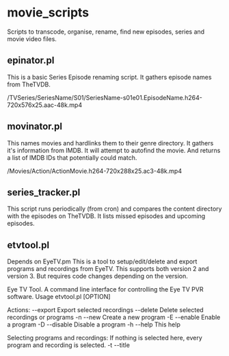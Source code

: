 movie_scripts
=============

Scripts to transcode, organise, rename, find new episodes, series and movie video files.

epinator.pl
-----------

This is a basic Series Episode renaming script.  It gathers episode names from TheTVDB. 

  /TVSeries/SeriesName/S01/SeriesName-s01e01.EpisodeName.h264-720x576x25.aac-48k.mp4

movinator.pl
------------

This names movies and hardlinks them to their genre directory.  It gathers it's information from IMDB. It will attempt to
autofind the movie. And returns a list of IMDB IDs that potentially could match.

  /Movies/Action/ActionMovie.h264-720x288x25.ac3-48k.mp4

series_tracker.pl
-----------------

This script runs periodically (from cron) and compares the content directory with the episodes on TheTVDB.  It lists missed episodes and upcoming episodes.

etvtool.pl
----------

Depends on EyeTV.pm
This is a tool to setup/edit/delete and export programs and recordings from EyeTV.  This supports both version 2 and version 3.
But requires code changes depending on the version.

  Eye TV Tool.  A command line interface for controlling the Eye TV PVR software.
  Usage etvtool.pl [OPTION]
  
  Actions:
  --export     Export selected recordings
  --delete     Delete selected recordings or programs
  -n --new     Create a new program
  -E --enable  Enable a program
  -D --disable Disable a program
  -h --help    This help
  
  Selecting programs and recordings:
  If nothing is selected here, every program and recording is selected.
  -t --title <title> Select matching sub string
  -i --id <id>       Select matching id.  id can be a range eg 1234-1245
  -Y --yes           Allow actions on every program and recording
  -R --recordings    Select only recordings
  -P --programs      Select only programs
  
  Set program data:
  -s --start <YYYY-MM-DD HH:MM:SS> Set start time of a program
  -u --settitle <title>            Set the title of a program or recording
  -l --length <seconds>            Set the record duration of a program
  -p --repeats <days>              Set the repeats of the program
               [None|Sund|Mond|Tues|Wedn|Thur|Frid|Satu|Week|Wknd|Dail] comma separated for multiple days
  -C --channel <channel>           Set the channel number of the program

ep2.pl
------

A re-write of epinator.pl, depends on AVMeta.pm, Episode.pm, EpisodeFactory.pm, EpisodeListFactory.pm

